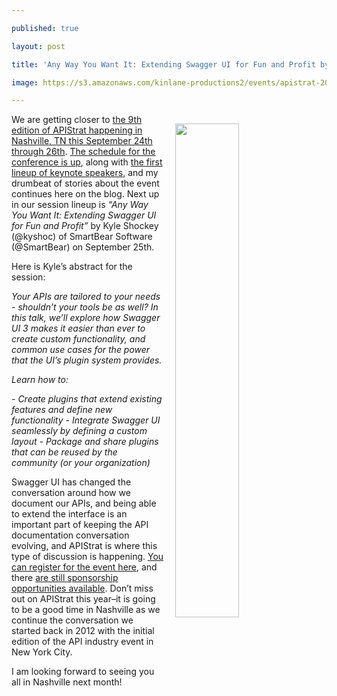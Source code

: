 ---
published: true
layout: post
title: 'Any Way You Want It: Extending Swagger UI for Fun and Profit by Kyle Shockey'
image: https://s3.amazonaws.com/kinlane-productions2/events/apistrat-2018/kyle-shocky-smarbear.jpeg
---

<p><img src="https://s3.amazonaws.com/kinlane-productions2/events/apistrat-2018/kyle-shocky-smarbear.jpeg" width="45%" align="right" style="padding: 15px;" />
<p>We are getting closer to <a href="https://events.linuxfoundation.org/events/apistrat-2018/">the 9th edition of APIStrat happening in Nashville, TN this September 24th through 26th</a>. <a href="https://events.linuxfoundation.org/events/apistrat-2018/program/schedule/">The schedule for the conference is up</a>, along with <a href="https://events.linuxfoundation.org/events/apistrat-2018/program/keynote_speakers/">the first lineup of keynote speakers</a>, and my drumbeat of stories about the event continues here on the blog. Next up in our session lineup is <em>“Any Way You Want It: Extending Swagger UI for Fun and Profit”</em> by Kyle Shockey (@kyshoc) of SmartBear Software (@SmartBear) on September 25th.

<p>Here is Kyle’s abstract for the session:

<p><em>Your APIs are tailored to your needs - shouldn’t your tools be as well? In this talk, we’ll explore how Swagger UI 3 makes it easier than ever to create custom functionality, and common use cases for the power that the UI’s plugin system provides.</em>

<p><em>Learn how to:</em>

<p><em>- Create plugins that extend existing features and define new functionality</em>
<em>- Integrate Swagger UI seamlessly by defining a custom layout</em>
<em>- Package and share plugins that can be reused by the community (or your organization)</em>

<p>Swagger UI has changed the conversation around how we document our APIs, and being able to extend the interface is an important part of keeping the API documentation conversation evolving, and APIStrat is where this type of discussion is happening. <a href="https://events.linuxfoundation.org/events/apistrat-2018/attend/register/">You can register for the event here</a>, and there <a href="https://events.linuxfoundation.org/events/apistrat-2018/sponsor/">are still sponsorship opportunities available</a>. Don’t miss out on APIStrat this year–it is going to be a good time in Nashville as we continue the conversation we started back in 2012 with the initial edition of the API industry event in New York City.

<p>I am looking forward to seeing you all in Nashville next month!


